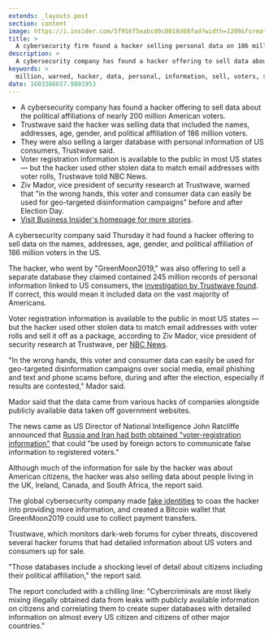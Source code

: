 ```yaml
--- 
extends: _layouts.post 
section: content 
image: https://i.insider.com/5f916f5eabcd0c0018d68fad?width=1200&format=jpeg 
title: > 
  A cybersecurity firm found a hacker selling personal data on 186 million US voters. It warned the data 'can easily be used for geo-targeted disinformation campaigns.' 
description: > 
  A cybersecurity company has found a hacker offering to sell data about the political affiliations of nearly 200 million American voters.Trustwave said the hacker was selling data that included the names, addresses, age, gender, and political affiliation of 186 million voters.They were also selling a larger database with personal information of US consumers, Trustwave said.Voter registration information is available to the public in most US states — but the hacker used other stolen data to match email addresses with voter rolls, Trustwave told NBC News.A cybersecurity company said Thursday it had found a hacker offering to sell data on the names, addresses, age, gender, and political affiliation of 186 million voters in the US. 
keywords: > 
  million, warned, hacker, data, personal, information, sell, voters, selling, geotargeted, political, addresses, trustwave, used, firm, voter 
date: 1603386657.9891953 
--- 
```

<div><ul class="summary-list">
<li>A cybersecurity company has found a hacker offering to sell data about the political affiliations of nearly 200 million American voters.&#160;</li>
<li>Trustwave said the hacker was selling data that included the names, addresses, age, gender, and political affiliation of 186 million voters.</li>
<li>They were also selling a larger database with personal information of US consumers, Trustwave said.</li>
<li>Voter registration information is available to the public in most US states &#8212; but the hacker used other stolen data to match email addresses with voter rolls, Trustwave told NBC News.</li>
<li>Ziv Mador, vice president of security research at Trustwave, warned that "in the wrong hands, this voter and consumer data can easily be used for geo-targeted disinformation campaigns" before and after Election Day.</li>
<li><a href="https://www.businessinsider.com/?hprecirc-bullet">Visit Business Insider's homepage for more stories</a>.</li>
</ul>
<p id="gpt-post-business_insider-mobile_in_post_ad-fluid-1" class="ad ad-wrapper fluid in-post only-mobile"></p>

<p id="gpt-post-business_insider-desktop_in_post_ad-fluid-1" class="ad ad-wrapper fluid in-post only-desktop"></p>
<p>A cybersecurity company said Thursday it had found a hacker offering to sell data on the names, addresses, age, gender, and political affiliation of 186 million voters in the US.</p><p>The hacker, who went by "GreenMoon2019," was also offering to sell a separate database they claimed contained 245 million records of personal information linked to US consumers, the <a href="https://www.trustwave.com/en-us/resources/blogs/spiderlabs-blog/massive-us-voters-and-consumers-databases-circulate-among-hackers/">investigation by Trustwave found</a>. If correct, this would mean it included data on the vast majority of Americans.</p><p>Voter registration information is available to the public in most US states &#8212; but the hacker used other stolen data to match email addresses with voter rolls and sell it off as a package, according to Ziv Mador, vice president of security research at Trustwave, per <a href="https://www.nbcnews.com/politics/2020-election/cybersecurity-firm-finds-hacker-selling-info-148-million-u-s-n1244211">NBC News</a>.</p><p>"In the wrong hands, this voter and consumer data can easily be used for geo-targeted disinformation campaigns over social media, email phishing and text and phone scams before, during and after the election, especially if results are contested," Mador said.</p><p>Mador said that the data came from various hacks of companies alongside publicly available data taken off government websites.</p><p>The news came as US Director of National Intelligence John Ratcliffe announced that <a href="https://www.businessinsider.com/john-ratcliffe-russia-iran-taking-specific-actions-meddle-in-election-2020-10">Russia and Iran had both obtained "voter-registration information"</a>&#160;that could "be used by foreign actors to communicate false information to registered voters."</p><p>Although much of the information for sale by the hacker was about American citizens, the hacker was also selling data about people living in the UK, Ireland, Canada, and South Africa, the report said.</p><p>The global cybersecurity company made <a href="https://www.nbcnews.com/politics/2020-election/cybersecurity-firm-finds-hacker-selling-info-148-million-u-s-n1244211">fake identities</a> to coax the hacker into providing more information, and created a Bitcoin wallet that GreenMoon2019 could use to collect payment transfers.</p><p>Trustwave, which monitors dark-web forums for cyber threats, discovered several hacker forums that had detailed information about US voters and consumers up for sale.</p><p>"Those databases include a shocking level of detail about citizens including their political affiliation," the report said.</p><p>The report concluded with a chilling line: "Cybercriminals are most likely mixing illegally obtained data from leaks with publicly available information on citizens and correlating them to create super databases with detailed information on almost every US citizen and citizens of other major countries."</p><p></p><p></p>
                  </div>